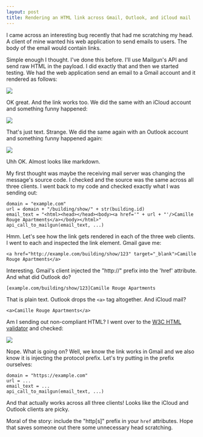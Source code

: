 ```yaml
---
layout: post
title: Rendering an HTML link across Gmail, Outlook, and iCloud mail
---
```


I came across an interesting bug recently that had me scratching my head. A client of mine wanted his web application to send emails to users. The body of the email would contain links. 

Simple enough I thought. I've done this before. I'll use Mailgun's API and send raw HTML in the payload. I did exactly that and then we started testing. We had the web application send an email to a Gmail account and it rendered as follows:

<img src="https://s3-us-west-1.amazonaws.com/dopeboy/render-email-blog-post/rendered_gmail.png"/>

OK great. And the link works too. We did the same with an iCloud account and something funny happened:

<img src="https://s3-us-west-1.amazonaws.com/dopeboy/render-email-blog-post/rendered_icloud.png"/>

That's just text. Strange. We did the same again with an Outlook account and something funny happened again:

<img src="https://s3-us-west-1.amazonaws.com/dopeboy/render-email-blog-post/rendered_outlook.png"/>

Uhh OK. Almost looks like markdown. 

My first thought was maybe the receiving mail server was changing the message's source code. I checked and the source was the same across all three clients. I went back to my code and checked exactly what I was sending out:

```
domain = "example.com"
url = domain + "/building/show/" + str(building.id)
email_text = "<html><head></head><body><a href='" + url + "'/>Camille Rouge Apartments</a></body></html>"
api_call_to_mailgun(email_text, ...)
```

Hmm. Let's see how the link gets rendered in each of the three web clients. I went to each and inspected the link element. Gmail gave me:

```
<a href="http://example.com/building/show/123" target="_blank">Camille Rouge Apartments</a>
```

Interesting. Gmail's client injected the "http://" prefix into the 'href' attribute. And what did Outlook do?

```
[example.com/building/show/123]Camille Rouge Apartments
```

That is plain text. Outlook drops the `<a>` tag altogether. And iCloud mail?

```
<a>Camille Rouge Apartments</a>
```

Am I sending out non-compliant HTML? I went over to the [W3C HTML validator](https://validator.w3.org) and checked:

<img src="https://s3-us-west-1.amazonaws.com/dopeboy/render-email-blog-post/w3c.png"/>

Nope. What is going on? Well, we know the link works in Gmail and we also know it is injecting the protocol prefix. Let's try putting in the prefix ourselves:

```
domain = "https://example.com"
url = ...
email_text = ...
api_call_to_mailgun(email_text, ...)
```

And that actually works across all three clients! Looks like the iCloud and Outlook clients are picky.

Moral of the story: include the "http[s]" prefix in your `href` attributes. Hope that saves someone out there some unnecessary head scratching.
